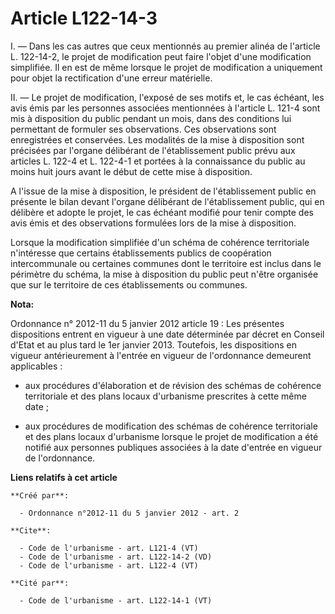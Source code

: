# Article L122-14-3

I. ― Dans les cas autres que ceux mentionnés au premier alinéa de l'article L. 122-14-2, le projet de modification peut faire
l'objet d'une modification simplifiée. Il en est de même lorsque le projet de modification a uniquement pour objet la
rectification d'une erreur matérielle. 

II. ― Le projet de modification, l'exposé de ses motifs et, le cas échéant, les avis émis par les personnes associées
mentionnées à l'article L. 121-4 sont mis à disposition du public pendant un mois, dans des conditions lui permettant de
formuler ses observations. Ces observations sont enregistrées et conservées. Les modalités de la mise à disposition sont
précisées par l'organe délibérant de l'établissement public prévu aux articles L. 122-4 et L. 122-4-1 et portées à la
connaissance du public au moins huit jours avant le début de cette mise à disposition. 

A l'issue de la mise à disposition, le président de l'établissement public en présente le bilan devant l'organe délibérant de
l'établissement public, qui en délibère et adopte le projet, le cas échéant modifié pour tenir compte des avis émis et des
observations formulées lors de la mise à disposition. 

Lorsque la modification simplifiée d'un schéma de cohérence territoriale n'intéresse que certains établissements publics de
coopération intercommunale ou certaines communes dont le territoire est inclus dans le périmètre du schéma, la mise à
disposition du public peut n'être organisée que sur le territoire de ces établissements ou communes.

**Nota:**

Ordonnance n° 2012-11 du 5 janvier 2012 article 19 : Les présentes dispositions entrent en vigueur à une date déterminée par
décret en Conseil d'Etat et au plus tard le 1er janvier 2013. Toutefois, les dispositions en vigueur antérieurement à
l'entrée en vigueur de l'ordonnance demeurent applicables :

- aux procédures d'élaboration et de révision des schémas de cohérence territoriale et des plans locaux d'urbanisme
prescrites à cette même date ;

- aux procédures de modification des schémas de cohérence territoriale et des plans locaux d'urbanisme lorsque le projet de
modification a été notifié aux personnes publiques associées à la date d'entrée en vigueur de l'ordonnance.

**Liens relatifs à cet article**

	**Créé par**:

	  - Ordonnance n°2012-11 du 5 janvier 2012 - art. 2

	**Cite**:

	  - Code de l'urbanisme - art. L121-4 (VT)
	  - Code de l'urbanisme - art. L122-14-2 (VD)
	  - Code de l'urbanisme - art. L122-4 (VT)

	**Cité par**:

	  - Code de l'urbanisme - art. L122-14-1 (VT)
